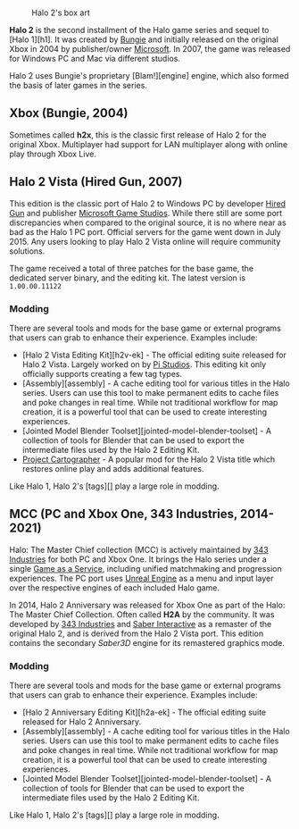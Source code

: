 <figure>
  <a href="h2cover.jpg">
    <img src="h2cover.jpg" alt="""/>
  </a>
  <figcaption>
    <p>Halo 2's box art</p>
  </figcaption>
</figure>

**Halo 2** is the second installment of the Halo game series and sequel to [Halo 1][h1]. It was created by [Bungie][bungie] and initially released on the original Xbox in 2004 by publisher/owner [Microsoft][]. In 2007, the game was released for Windows PC and Mac via different studios.

Halo 2 uses Bungie's proprietary [Blam!][engine] engine, which also formed the basis of later games in the series.

## Xbox (Bungie, 2004)
Sometimes called **h2x**, this is the classic first release of Halo 2 for the original Xbox. Multiplayer had support for LAN multiplayer along with online play through Xbox Live. 

## Halo 2 Vista (Hired Gun, 2007)
This edition is the classic port of Halo 2 to Windows PC by developer [Hired Gun][hired-gun] and publisher [Microsoft Game Studios][microsoft]. While there still are some port discrepancies when compared to the original source, it is no where near as bad as the Halo 1 PC port. Official servers for the game went down in July 2015. Any users looking to play Halo 2 Vista online will require community solutions.

The game received a total of three patches for the base game, the dedicated server binary, and the editing kit. The latest version is `1.00.00.11122`

### Modding
There are several tools and mods for the base game or external programs that users can grab to enhance their experience. Examples include:

* [Halo 2 Vista Editing Kit][h2v-ek] - The official editing suite released for Halo 2 Vista. Largely worked on by [Pi Studios][pi-studios]. This editing kit only officially supports creating a few tag types. 
* [Assembly][assembly] - A cache editing tool for various titles in the Halo series. Users can use this tool to make permanent edits to cache files and poke changes in real time. While not traditional workflow for map creation, it is a powerful tool that can be used to create interesting experiences. 
* [Jointed Model Blender Toolset][jointed-model-blender-toolset] - A collection of tools for Blender that can be used to export the intermediate files used by the Halo 2 Editing Kit. 
* [Project Cartographer][cartographer] - A popular mod for the Halo 2 Vista title which restores online play and adds additional features.

Like Halo 1, Halo 2's [tags][] play a large role in modding.

## MCC (PC and Xbox One, 343 Industries, 2014-2021)
Halo: The Master Chief collection (MCC) is actively maintained by [343 Industries][343i] for both PC and Xbox One. It brings the Halo series under a single [Game as a Service][gaas], including unified matchmaking and progression experiences. The PC port uses [Unreal Engine][unreal] as a menu and input layer over the respective engines of each included Halo game.

In 2014, Halo 2 Anniversary was released for Xbox One as part of the Halo: The Master Chief Collection. Often called **H2A** by the community. It was developed by [343 Industries][343i] and [Saber Interactive][saber] as a remaster of the original Halo 2, and is derived from the Halo 2 Vista port. This edition contains the secondary _Saber3D_ engine for its remastered graphics mode.

### Modding
There are several tools and mods for the base game or external programs that users can grab to enhance their experience. Examples include:

* [Halo 2 Anniversary Editing Kit][h2a-ek] - The official editing suite released for Halo 2 Anniversary.
* [Assembly][assembly] - A cache editing tool for various titles in the Halo series. Users can use this tool to make permanent edits to cache files and poke changes in real time. While not traditional workflow for map creation, it is a powerful tool that can be used to create interesting experiences. 
* [Jointed Model Blender Toolset][jointed-model-blender-toolset] - A collection of tools for Blender that can be used to export the intermediate files used by the Halo 2 Editing Kit. 

Like Halo 1, Halo 2's [tags][] play a large role in modding.

[bungie]: https://en.wikipedia.org/wiki/Bungie
[microsoft]: https://en.wikipedia.org/wiki/Xbox_Game_Studios
[hired-gun]: https://en.wikipedia.org/wiki/Xbox_Game_Studios
[pi-studios]: https://en.wikipedia.org/wiki/Pi_Studios
[saber]: https://en.wikipedia.org/wiki/Saber_Interactive
[343i]: https://en.wikipedia.org/wiki/343_Industries
[gaas]: https://en.wikipedia.org/wiki/Games_as_a_service
[unreal]: https://en.wikipedia.org/wiki/Unreal_Engine
[cartographer]: https://www.cartographer.online/
